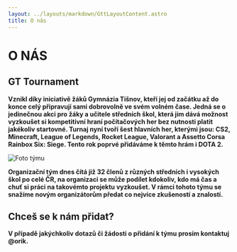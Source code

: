 ```yaml
---
layout: ../layouts/markdown/GttLayoutContent.astro
title: O nás
---
```

# O NÁS

## GT Tournament

**Vznikl díky iniciativě žáků Gymnázia Tišnov, kteří jej od začátku až do konce celý připravují sami dobrovolně ve svém volném čase. Jedná se o jedinečnou akci pro žáky a učitele středních škol, která jim dává možnost vyzkoušet si kompetitivní hraní počítačových her bez nutnosti platit jakékoliv startovné. Turnaj nyní tvoří šest hlavních her, kterými jsou: CS2, Minecraft, League of Legends, Rocket League, Valorant a Assetto Corsa Rainbox Six: Siege. Tento rok poprvé přidáváme k těmto hrám i DOTA 2.**

![Foto týmu](../assets/teamphoto.jpeg)

**Organizační tým dnes čítá již 32 členů z různých středních i vysokých škol po celé ČR, na organizaci se může podílet kdokoliv, kdo má čas a chuť si práci na takovémto projektu vyzkoušet. V rámci tohoto týmu se snažíme novým organizátorům předat co nejvíce zkušeností a znalostí.**

## Chceš se k nám přidat?

**V případě jakýchkoliv dotazů či žádosti o přidání k týmu prosím kontaktuj @orik.**
